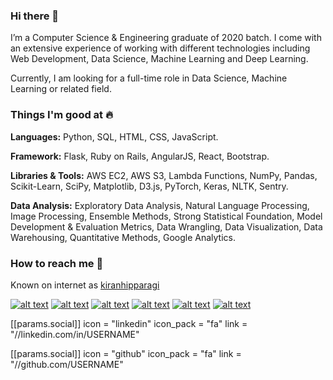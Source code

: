 ### Hi there 👋

I’m a Computer Science & Engineering graduate of 2020 batch. I come with an extensive experience of working with different technologies including Web Development, Data Science, Machine Learning and Deep Learning.

Currently, I am looking for a full-time role in Data Science, Machine Learning or related field.

### Things I'm good at :fire:

**Languages:** Python, SQL, HTML, CSS, JavaScript.

**Framework:** Flask, Ruby on Rails, AngularJS, React, Bootstrap.

**Libraries & Tools:** AWS EC2, AWS S3, Lambda Functions, NumPy, Pandas, Scikit-Learn, SciPy, Matplotlib, D3.js, PyTorch, Keras, NLTK, Sentry.

**Data Analysis:** Exploratory Data Analysis, Natural Language Processing, Image Processing, Ensemble Methods, Strong Statistical Foundation, Model Development & Evaluation Metrics, Data Wrangling, Data Visualization, Data Warehousing, Quantitative Methods, Google Analytics.

### How to reach me :iphone:

Known on internet as [kiranhipparagi](https://www.google.com/search?client=ubuntu&channel=fs&q=kiranhipparagi&ie=utf-8&oe=utf-8)


[![alt text][1.1]][1]
[![alt text][2.1]][2]
[![alt text][3.1]][3]
[![alt text][4.1]][4]
[![alt text][5.1]][5]
[![alt text][6.1]][6]


[1.1]: http://i.imgur.com/tXSoThF.png (twitter icon with padding)
[2.1]: http://i.imgur.com/P3YfQoD.png (facebook icon with padding)
[3.1]: http://i.imgur.com/yCsTjba.png (google plus icon with padding)
[4.1]: http://i.imgur.com/YckIOms.png (tumblr icon with padding)
[5.1]: http://i.imgur.com/1AGmwO3.png (dribbble icon with padding)
[6.1]: http://i.imgur.com/0o48UoR.png (github icon with padding)


[1]: http://www.twitter.com/KiranHipparagi
[2]: http://www.linkedin.com/in/kiran-hipparagi-20272b171
[3]: https://plus.google.com/+CarlSednaoui
[4]: http://carlsed.tumblr.com
[5]: http://dribbble.com/carlsednaoui
[6]: http://www.github.com/carlsednaoui

 [[params.social]]
    icon = "linkedin"
    icon_pack = "fa"
    link = "//linkedin.com/in/USERNAME"

 [[params.social]]
    icon = "github"
    icon_pack = "fa"
    link = "//github.com/USERNAME"
